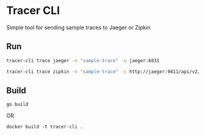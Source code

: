 # Tracer CLI
Simple tool for sending sample traces to Jaeger or Zipkin

## Run
```sh
tracer-cli trace jaeger -n "sample-trace" -u jaeger:6831
```
```sh
tracer-cli trace zipkin -n "sample-trace" -c http://jaeger:9411/api/v2/spans -r https://www.google.com
```

## Build
```
go build
```
OR
```
docker build -t tracer-cli .
```